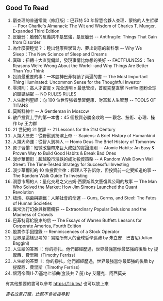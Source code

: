 ## Good To Read

1. 窮查理的普通常識（修訂版）：巴菲特 50 年智慧合夥人查理．蒙格的人生哲學 -- Poor Charlie's Almanack: The Wit and Wisdom of Charles T. Munger, Expanded Third Edition
2. 反脆弱：脆弱的反義詞不是堅強，是反脆弱 -- Antifragile: Things That Gain from Disorder
3. 為什麼要睡覺？：睡出健康與學習力、夢出創意的新科學 -- Why We Sleep：The New Science of Sleep and Dreams
4. 真確：扭轉十大直覺偏誤，發現事情比你想的美好 -- FACTFULNESS：Ten Reasons We’re Wrong About the World--and Why Things Are Better Than You Think
5. 投資最重要的事：一本股神巴菲特讀了兩遍的書 -- The Most Important Thing Illuminated: Uncommon Sense for the Thoughtful Investor
6. 零規則：高人才密度 x 完全透明 x 最低管控，首度完整直擊 Netflix 圈粉全球的關鍵祕密 -- NO RULES RULES
7. 人生勝利聖經：向 100 位世界強者學習健康、財富和人生智慧 -- TOOLS OF TITANS
8. 莫斯科紳士 -- A Gentleman in Moscow
9. 散戶投資上手的第一本書：45 個投資必勝全攻略 ── 觀念、技術、心理、操作 by 王力群
10. 21 世紀的 21 堂課 -- 21 Lessons for the 21st Century
11. 人類大歷史：從野獸到扮演上帝 -- Sapiens: A Brief History of Humankind
12. 人類大命運：從智人到神人 -- Homo Deus The Brief History of Tomorrow
13. 原子習慣：細微改變帶來巨大成就的實證法則 -- Atomic Habits: An Easy & Proven Way to Build Good Habits & Break Bad Ones
14. 漫步華爾街：超越股市漲跌的成功投資策略 -- A Random Walk Down Wall Street: The Time-Tested Strategy for Successful Investing
15. 漫步華爾街的 10 條投資金律：經理人不告訴你，但投資前一定要知道的事 -- The Random Walk Guide To Investing
16. 洞悉市場的人：量化交易之父吉姆‧西蒙斯與文藝復興公司的故事 -- The Man Who Solved the Market: How Jim Simons Launched the Quant Revolution
17. 槍炮、病菌與鋼鐵：人類社會的命運 -- Guns, Germs, and Steel: The Fates of Human Societies
18. 異常流行幻象與群眾瘋狂 -- Extraordinary Popular Delusions and the Madness of Crowds
19. 巴菲特寫給股東的信 -- The Essays of Warren Buffett: Lessons for Corporate America, Fourth Edition
20. 股票作手回憶錄 -- Reminiscences of a Stock Operator
21. 世界是這樣思考的︰寫給所有人的全球哲學巡禮 by 朱立安．巴吉尼(Julian Baggini)
22. 人生給的答案 I：你的掙扎，他們都經歷過，世界最強當你最堅強的後盾 by 提摩西．費里斯（Timothy Ferriss）
23. 人生給的答案 II：你的掙扎，他們都經歷過，世界最強當你最堅強的後盾 by 提摩西．費里斯（Timothy Ferriss）
24. 銀河帝國(1-7)基地七部曲(套装共 7 册) by 艾薩克．阿西莫夫

有其他想要的書可以參考 https://1lib.tw/ 也可以放上來

_書名故意打錯，比較不會被搜尋到_
